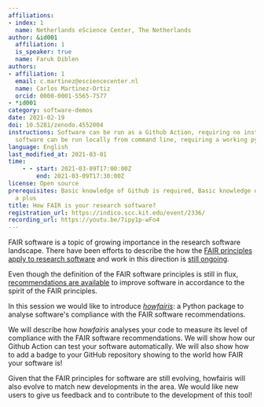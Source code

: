 ```yaml
---
affiliations:
- index: 1
  name: Netherlands eScience Center, The Netherlands
author: &id001
  affiliation: 1
  is_speaker: true
  name: Faruk Diblen
authors:
- affiliation: 1
  email: c.martinez@esciencecenter.nl
  name: Carlos Martinez-Ortiz
  orcid: 0000-0001-5565-7577
- *id001
category: software-demos
date: 2021-02-19
doi: 10.5281/zenodo.4552004
instructions: Software can be run as a Github Action, requiring no installation. Alternatively,
  software can be run locally from command line, requiring a working python installation.
language: English
last_modified_at: 2021-03-01
time:
    - - start: 2021-03-09T17:00:00Z
        end: 2021-03-09T17:30:00Z
license: Open source
prerequisites: Basic knowledge of Github is required, Basic knowledge of Python is
  a plus
title: How FAIR is your research software?
registration_url: https://indico.scc.kit.edu/event/2336/
recording_url: https://youtu.be/7ipy1p-wFo4
---
```


FAIR software is a topic of growing importance in the research software landscape. There have been efforts to describe the how the [FAIR principles apply to research software][1] and work in this direction is [still ongoing][2].

Even though the definition of the FAIR software principles is still in flux, [recommendations are available][3] to improve software in accordance to the spirit of the FAIR principles.

In this session we would like to introduce *[howfairis][4]*: a Python package to analyse software's compliance with the FAIR software recommendations.

We will describe how *howfairis* analyses your code to measure its level of compliance with the FAIR software recommendations. We will show how our Github Action can test your software automatically. We will also show how to add a badge to your GitHub repository showing to the world how FAIR your software is!

Given that the FAIR principles for software are still evolving, howfairis will also evolve to match new developments in the area. We would like new users to give us feedback and to contribute to the development of this tool!

  [1]: https://doi.org/10.3233/DS-190026
  [2]: https://www.rd-alliance.org/groups/fair-4-research-software-fair4rs-wg
  [3]: https://fair-software.eu/
  [4]: https://github.com/fair-software/howfairis/
